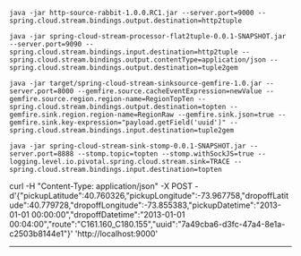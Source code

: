 ```
java -jar http-source-rabbit-1.0.0.RC1.jar --server.port=9000 --spring.cloud.stream.bindings.output.destination=http2tuple
```

```
java -jar spring-cloud-stream-processor-flat2tuple-0.0.1-SNAPSHOT.jar --server.port=9090 --spring.cloud.stream.bindings.input.destination=http2tuple --spring.cloud.stream.bindings.output.contentType=application/json --spring.cloud.stream.bindings.output.destination=tuple2gem
```

```
java -jar target/spring-cloud-stream-sinksource-gemfire-1.0.jar --server.port=8000 --gemfire.source.cacheEventExpression=newValue --gemfire.source.region.region-name=RegionTopTen --spring.cloud.stream.bindings.output.destination=topten --gemfire.sink.region.region-name=RegionRaw --gemfire.sink.json=true --gemfire.sink.key-expression="payload.getField('uuid')" --spring.cloud.stream.bindings.input.destination=tuple2gem
```

```
java -jar spring-cloud-stream-sink-stomp-0.0.1-SNAPSHOT.jar --server.port=8888 --stomp.topic=topten --stomp.withSockJS=true --logging.level.io.pivotal.spring.cloud.stream.sink=TRACE --spring.cloud.stream.bindings.input.destination=topten
```

curl -H "Content-Type: application/json" -X POST -d'{"pickupLatitude":40.760326,"pickupLongitude":-73.967758,"dropoffLatitude":40.779728,"dropoffLongitude":-73.855383,"pickupDatetime":"2013-01-01 00:00:00","dropoffDatetime":"2013-01-01 00:04:00","route":"C161.160_C180.155","uuid":"7a49cba6-d3fc-47a4-8e1a-c2503b8144e1"}' 'http://localhost:9000'

----------
